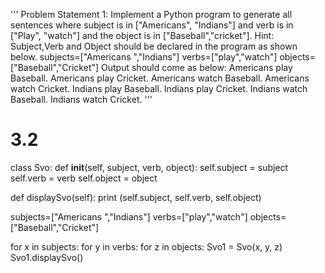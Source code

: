'''
Problem Statement 1:
Implement a Python program to generate all sentences where subject is in
["Americans", "Indians"] and verb is in ["Play", "watch"] and the object is in
["Baseball","cricket"].
Hint: Subject,Verb and Object should be declared in the program as shown below.
subjects=["Americans ","Indians"]
verbs=["play","watch"]
objects=["Baseball","Cricket"]
Output should come as below:
Americans play Baseball.
Americans play Cricket.
Americans watch Baseball.
Americans watch Cricket.
Indians play Baseball.
Indians play Cricket.
Indians watch Baseball.
Indians watch Cricket.
'''


# 3.2
class Svo:
   def __init__(self, subject, verb, object):
      self.subject = subject
      self.verb = verb
      self.object = object
   
   def displaySvo(self):
      print (self.subject, self.verb, self.object)
      
subjects=["Americans ","Indians"]
verbs=["play","watch"]
objects=["Baseball","Cricket"]
    
for x in subjects:
    for y in verbs:
        for z in objects:
            Svo1 = Svo(x, y, z)
            Svo1.displaySvo()

